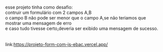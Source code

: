 esse projeto tinha como desafio: <br>
contruir um formulário com 2 campos A,B <br> 
o campo B não pode ser menor que o campo A,se não teriamos que mostrar uma mensagem de erro <br> 
e caso tudo tivesse certo,deveria ser exibido uma mensagem de sucesso.<br>
<br> <br>
link:https://projeto-form-com-js-ebac.vercel.app/
